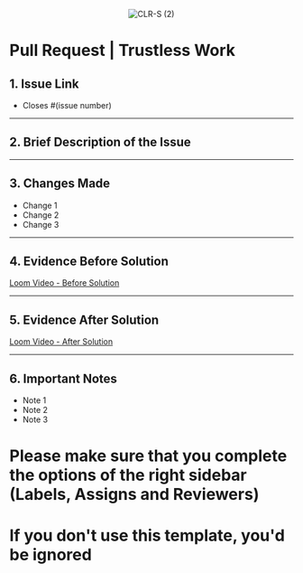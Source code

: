 <p align="center"> <img src="https://github.com/user-attachments/assets/5b182044-dceb-41f5-acf0-da22dea7c98a" alt="CLR-S (2)"> </p>

# Pull Request | Trustless Work

## 1. Issue Link

<!-- Provide the link to the related issue here -->

- Closes #(issue number)

---

## 2. Brief Description of the Issue

<!-- Give a concise description of the issue to give context to reviewers. What problem does it solve? -->

---

## 3. Changes Made

<!-- Describe the main changes and enhancements made to address the issue. List the modifications clearly and concisely. -->

- Change 1
- Change 2
- Change 3

---

## 4. Evidence Before Solution

<!-- Record a video using Loom showing the behavior or bug before applying the solution. Provide a link to the Loom video here. -->

[Loom Video - Before Solution](LINK_TO_VIDEO_BEFORE)

---

## 5. Evidence After Solution

<!-- Record a video using Loom showing the corrected behavior after the solution. Provide a link to the Loom video here. -->

[Loom Video - After Solution](LINK_TO_VIDEO_AFTER)

---

## 6. Important Notes

<!-- Any other relevant information that reviewers should be aware of, such as potential impacts, related issues, dependencies, or additional setup instructions. -->

- Note 1
- Note 2
- Note 3



# Please make sure that you complete the options of the right sidebar (Labels, Assigns and Reviewers)
# If you don't use this template, you'd be ignored
